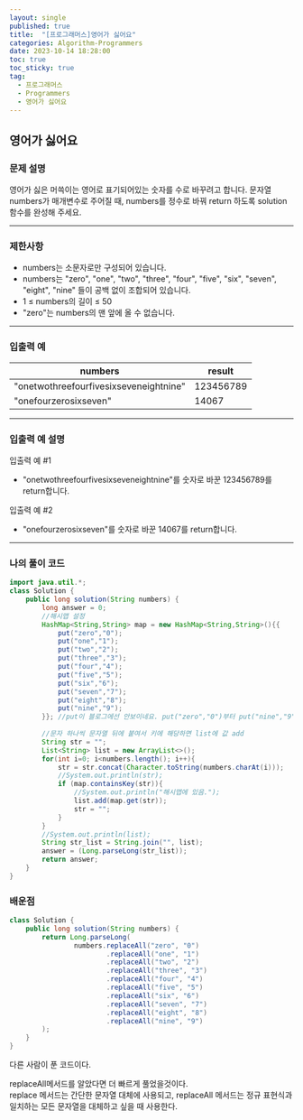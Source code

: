 ```yaml
---
layout: single
published: true
title:  "[프로그래머스]영어가 싫어요"
categories: Algorithm-Programmers
date: 2023-10-14 18:28:00
toc: true
toc_sticky: true
tag:   
  - 프로그래머스
  - Programmers
  - 영어가 싫어요
---
```


## 영어가 싫어요

### 문제 설명

영어가 싫은 머쓱이는 영어로 표기되어있는 숫자를 수로 바꾸려고 합니다. 문자열 numbers가 매개변수로 주어질 때, numbers를 정수로 바꿔 return 하도록 solution 함수를 완성해 주세요.



----------------

### 제한사항

* numbers는 소문자로만 구성되어 있습니다.
* numbers는 "zero", "one", "two", "three", "four", "five", "six", "seven", "eight", "nine" 들이 공백 없이 조합되어 있습니다.
* 1 ≤ numbers의 길이 ≤ 50
* "zero"는 numbers의 맨 앞에 올 수 없습니다.



----------------

### 입출력 예

|numbers|	result|
|---|---|
|"onetwothreefourfivesixseveneightnine"	|123456789|
|"onefourzerosixseven"	|14067|

----------------

### 입출력 예 설명

입출력 예 #1  

* "onetwothreefourfivesixseveneightnine"를 숫자로 바꾼 123456789를 return합니다.
  

입출력 예 #2  

* "onefourzerosixseven"를 숫자로 바꾼 14067를 return합니다.
  

  

----------------

### 나의 풀이 코드

```java
import java.util.*;
class Solution {
    public long solution(String numbers) {
        long answer = 0;
        //해시맵 설정
        HashMap<String,String> map = new HashMap<String,String>(){{  
            put("zero","0");
            put("one","1");
            put("two","2");
            put("three","3");
            put("four","4");
            put("five","5");
            put("six","6");
            put("seven","7");
            put("eight","8");
            put("nine","9");          
        }}; //put이 블로그에선 안보이네요. put("zero","0")부터 put("nine","9");까지 넣었습니다. 
        
        //문자 하나씩 문자열 뒤에 붙여서 키에 해당하면 list에 값 add
        String str = "";
        List<String> list = new ArrayList<>();
        for(int i=0; i<numbers.length(); i++){
            str = str.concat(Character.toString(numbers.charAt(i)));
            //System.out.println(str);
            if (map.containsKey(str)){
                //System.out.println("해시맵에 있음.");
                list.add(map.get(str));
                str = "";
            }
        }
        //System.out.println(list);
        String str_list = String.join("", list);
        answer = (Long.parseLong(str_list));
        return answer;
    }
}
```






### 배운점


```java
class Solution {
    public long solution(String numbers) {
        return Long.parseLong(
                numbers.replaceAll("zero", "0")
                        .replaceAll("one", "1")
                        .replaceAll("two", "2")
                        .replaceAll("three", "3")
                        .replaceAll("four", "4")
                        .replaceAll("five", "5")
                        .replaceAll("six", "6")
                        .replaceAll("seven", "7")
                        .replaceAll("eight", "8")
                        .replaceAll("nine", "9")
        );
    }
}
```

다른 사람이 푼 코드이다.  

replaceAll메서드를 알았다면 더 빠르게 풀었을것이다.  
replace 메서드는 간단한 문자열 대체에 사용되고, replaceAll 메서드는 정규 표현식과 일치하는 모든 문자열을 대체하고 싶을 때 사용한다.
